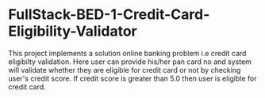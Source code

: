 # FullStack-BED-1-Credit-Card-Eligibility-Validator

This project implements a solution online banking problem i.e credit card eligibilty validation.
Here user can provide his/her pan card no and system will validate whether they are eligible for credit card or not by checking user's credit score.
If credit score is greater than 5.0 then user is eligible for credit card.
